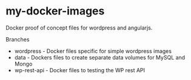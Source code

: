 # my-docker-images
Docker proof of concept files for wordpress and angularjs.

Branches
- wordpress - Docker files specific for simple wordpress images
- data - Dockers files to create separate data volumes for MySQL and Mongo
- wp-rest-api - Docker files to testing the WP rest API 
